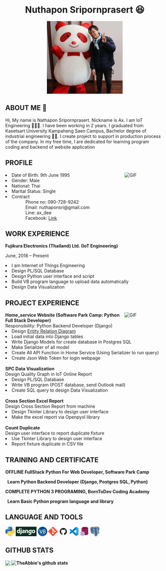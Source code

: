 
<h1 align="center">Nuthapon Sripornprasert 😆</h1>
<p align="center">
<img src="picture/my_picture.jpg" alt="drawing" width="240" height="230"/>
</p>

<h2>ABOUT ME 👋</h2>
<p>Hi, My name is Nathapon Sripornprasert. Nickname is Ax. I am IoT Engineering 👩🏿‍💻. I have been working in 2 years. I graduated from Kasetsart University Kampaheng Saen Campus, Bachelor degree of industrial engineering 👨‍🎓. I create project to support in production process of the company. In my free time, I are dedicated for learning program coding and backend of website application</p>


<h2>PROFILE</h2>
<img align="right" alt="GIF" src="https://raw.githubusercontent.com/rahul-jha98/rahul-jha98/main/techstack.gif" width="25%"/>
<li>Date of Birth: 9th June 1995</li>
<li>Gender: Male</li>
<li>National: Thai</li>
<li>Marital Status: Single</li>
<li>Contract
  <ul>
    <dd>Phone no: 090-728-9242</dd>
    <dd>Email: nuthaponsri@gmail.com</dd>
    <dd>Line: ax_dee</dd>
    <dd>Facebook: <a href="https://www.facebook.com/nax.seekid">Link</a></dd>
  </ul>
</li>
  
<h2>WORK EXPERIENCE</h2>
<b>Fujikura Electronics (Thailand) Ltd.  (IoT Engineering)</b>
<p>June, 2018 – Present</p>
    <li>I am Internet of Things Engineering</li>
    <li>Design PL/SQL Database</li>
    <li>Design Python user interface and script</li>
    <li>Build VB program language to upload data automatically</li>
    <li>Design Data Visualization</li>

<h2>PROJECT EXPERIENCE</h2>
<img align="right" alt="GIF" src="https://github.com/abhisheknaiidu/abhisheknaiidu/blob/master/code.gif" width="25%"/>
<div>
  <b>Home_service Website (Software Park Camp: Python Full Stack Developer)</b><br/>
  Responsibility: Python Backend Developer (Django)
    <li>Design <a href="picture/ERD Diagram.png">Entity Relation Diagram</a></li>
    <li>Load initial data into Django tables</li>
    <li>Write Django Models for create database in Postgres SQL</li>
    <li>Make Serializer of all model</li>
    <li>Create All API Function in Home Service (Using Serializer to run query)</li>
    <li>Create Json Web Token for login webpage</li>
</div>
<br/>
<div>
<b>SPC Data Visualization</b><br/>
Design Quality Graph in IoT Online Report
   <li>Design PL/SQL Database</li>
   <li>Write VB program (POST database, send Outlook mail)</li>
   <li>Create SQL query to design Data Visualization</li>
</div>
<br/>
<div>
<b>Cross Section Excel Report</b><br/>
Design Cross Section Report from machine
   <li>Design Tkinter Library to design user interface</li>
   <li>Make the excel report via Openpyxl library</li>
</div>
<br>
<div>
<b>Count Duplicate</b><br/>
Design user interface to report duplicate fixture
   <li>Use Tkinter Library to design user interface</li>
   <li>Report fixture duplicate in CSV file</li>
</div>

<h2>TRAINING AND CERTIFICATE</h2>
<b>OFFLINE FullStack Python For Web Developer, Software Park Camp<br>
<p>&nbsp;&nbsp;Learn Python Backend Developer (Django, Postgres SQL, Python)</p>
<b>COMPLETE PYTHON 3 PROGRAMING, BornToDev Coding Academy<br>
<p>&nbsp;&nbsp;Learn Basic Python program language and library</p>


<h2>LANGUAGE AND TOOLS</h2>
<code><img height="30" src="picture/python.png" title="Python"></code>
<code><img height="30" src="picture/django-logo-negative.png" title="Django"></code>
<code><img height="30" src="picture/vbnet.png" title="VB.net"></code>
<code><img height="30" src="picture/git.png" title="Git Bash"></code>
<code><img height="30" src="picture/github.png" title="GitHub"></code>
<code><img height="30" src="picture/vscode.png" title="VS Code"></code>
<code><img height="30" src="picture/PLSQL.jpg" title="PL/SQL"></code>
<code><img height="30" src="picture/postgresql.png" title="Postgres SQL"></code>

<h2>GITHUB STATS</h2>
<img align="center" src="https://github-readme-stats.vercel.app/api/top-langs/?username=Nathapons&layout=compact&theme=material-palenight" width="400px"/>
<img align="center" src="https://github-readme-stats.vercel.app/api?username=Nathapons&show_icons=true&include_all_commits=true&theme=radical" alt="TheAbbie's github stats" width="400px" />
